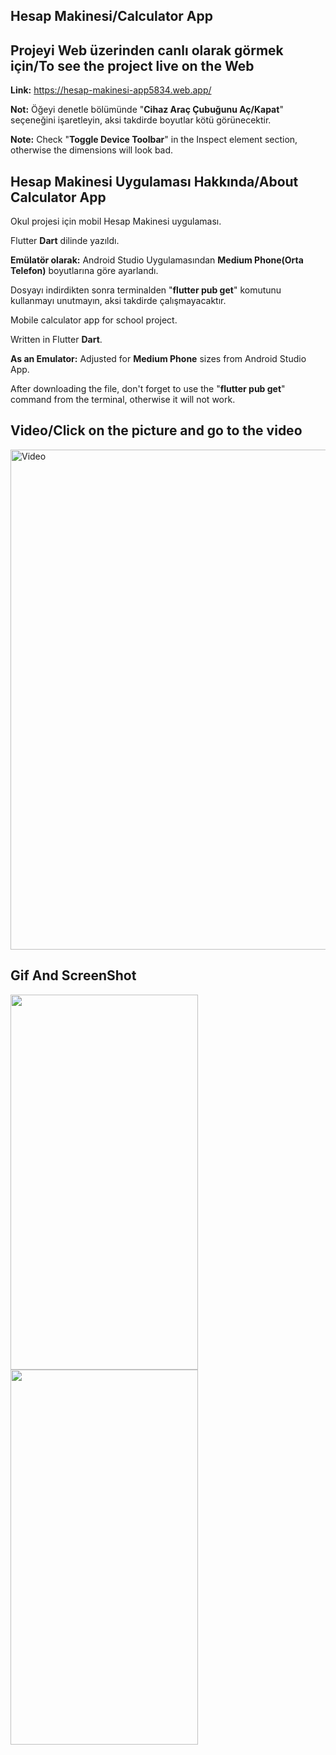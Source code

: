 ## Hesap Makinesi/Calculator App

## Projeyi Web üzerinden canlı olarak görmek için/To see the project live on the Web
**Link:** https://hesap-makinesi-app5834.web.app/

**Not:** Öğeyi denetle bölümünde "**Cihaz Araç Çubuğunu Aç/Kapat**" seçeneğini işaretleyin, aksi takdirde boyutlar kötü görünecektir.

**Note:** Check "**Toggle Device Toolbar**" in the Inspect element section, otherwise the dimensions will look bad.

## Hesap Makinesi Uygulaması Hakkında/About Calculator App
Okul projesi için mobil Hesap Makinesi uygulaması.

Flutter **Dart** dilinde yazıldı.

**Emülatör olarak:** Android Studio Uygulamasından **Medium Phone(Orta Telefon)** boyutlarına göre ayarlandı.

Dosyayı indirdikten sonra terminalden "**flutter pub get**" komutunu kullanmayı unutmayın, aksi takdirde çalışmayacaktır.


Mobile calculator app for school project.

Written in Flutter **Dart**.

**As an Emulator:** Adjusted for **Medium Phone** sizes from Android Studio App.

After downloading the file, don't forget to use the "**flutter pub get**" command from the terminal, otherwise it will not work.

## Video/Click on the picture and go to the video
<a href="https://www.youtube.com/watch?v=-VpiBLzbmW8">
  <img src="https://github.com/user-attachments/assets/5031130b-4522-4d2c-9867-58176cf15b5b" alt="Video" width="800"/>
</a>

## Gif And ScreenShot
<img src="https://github.com/user-attachments/assets/2ff87e8f-fd12-42f4-acb5-f130c5135ca0" width="300" height="600">
<br>

<img src="https://github.com/user-attachments/assets/3c2db3fd-7b80-4dc5-8e08-ed0710b5ec9e" width="300" height="600">

